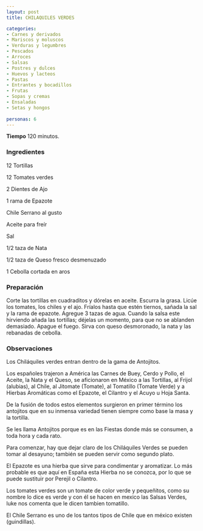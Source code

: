 ```yaml
---
layout: post
title: CHILAQUILES VERDES

categories:
- Carnes y derivados
- Mariscos y moluscos
- Verduras y legumbres
- Pescados
- Arroces
- Salsas
- Postres y dulces
- Huevos y lacteos
- Pastas
- Entrantes y bocadillos
- Frutas
- Sopas y cremas
- Ensaladas
- Setas y hongos
 
personas: 6 
---
```

<b>Tiempo</b> 120 minutos.

<h3>Ingredientes</h3>
12 Tortillas

12 Tomates verdes

2 Dientes de Ajo

1 rama de Epazote

Chile Serrano al gusto

Aceite para freír

Sal

1/2 taza de Nata

1/2 taza de Queso fresco desmenuzado

1 Cebolla cortada en aros

<h3>Preparación</h3>
Corte las tortillas en cuadraditos y dórelas en aceite. Escurra la grasa. Licúe los tomates, los chiles y el ajo. Fríalos hasta que estén tiernos, sañada la sal y la rama de epazote. Agregue 3 tazas de agua. Cuando la salsa este hirviendo añada las tortillas; déjelas un momento, para que no se ablanden demasiado. Apague el fuego. Sirva con queso desmoronado, la nata y las rebanadas de cebolla.

<h3>Observaciones</h3>
Los Chiláquiles verdes entran dentro de la gama de Antojitos.

Los españoles trajeron a América las Carnes de Buey, Cerdo y Pollo, el Aceite, la Nata y el Queso, se aficionaron en México a las Tortillas, al Frijol (alubias), al Chile, al Jitomate (Tomate), al Tomatillo (Tomate Verde) y a Hierbas Aromáticas como el Epazote, el Cilantro y el Acuyo u Hoja Santa.

De la fusión de todos estos elementos surgieron en primer término los antojitos que en su inmensa variedad tienen siempre como base la masa y la tortilla.

Se les llama Antojitos porque es en las Fiestas donde más se consumen, a toda hora y cada rato.

Para comenzar, hay que dejar claro de los Chiláquiles Verdes se pueden tomar al desayuno; también se pueden servir como segundo plato.

El Epazote es una hierba que sirve para condimentar y aromatizar. Lo más probable es que aquí en España esta Hierba no se conozca, por lo que se puede sustituir por Perejil o Cilantro.

Los tomates verdes son un tomate de color verde y pequeñitos, como su nombre lo dice es verde y con él se hacen en mexico las Salsas Verdes, luke nos comenta que le dicen tambien tomatillo.

El Chile Serrano es uno de los tantos tipos de Chile que en méxico existen (guindillas).

